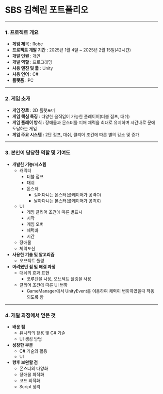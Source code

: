 
# SBS 김혜린 포트폴리오

---
### 1. 프로젝트 개요
+ **게임 제목** : Robe
+ **프로젝트 개발 기간** : 2025년 1월 4일 ~ 2025년 2월 15일(42시간)
+ **개발 인원** : 개인
+ **개발 역할** : 프로그래밍
+ **사용 엔진 및 툴** : Unity
+ **사용 언어** : C#
+ **플랫폼** : PC
---
### 2. 게임 소개
+ **게임 장르** : 2D 플랫포머
+ **게임 핵심 특징** : 다양한 움직임이 가능한 플레이어(더블 점프, 대쉬)
+ **게임 플레이 방식** : 장애물과 몬스터를 피해 체력을 최대로 유지하며 시간내로 문에 도달하는 게임
+ **게임 주요 시스템** : 2단 점프, 대쉬, 클리어 조건에 따른 별의 감소 및 증가
---
### 3. 본인이 담당한 역할 및 기여도
+ **개발한 기능/시스템**
	+ 캐릭터
		+ 더블 점프
		+ 대쉬
		+ 몬스터
			+ 걸어다니는 몬스터(플레이어가 공격O)
			+ 날아다니는 몬스터(플레이어가 공격X)
	+ UI
		+ 게임 클리어 조건에 따른 별표시
		+ 시작
		+ 게임 오버
		+ 체력바
		+ 시간
	+ 장애물
	+ 체력포션
+ **사용한 기술 및 알고리즘**
	+ 오브젝트 풀링
+ **어려웠던 점 및 해결 과정**
	+ 대쉬의 효과 표현
		+ 코루틴을 사용, 오브젝트 풀링을 사용
	+ 클리어 조건에 따른 UI 변화
		+ GameManager에서 UnityEvent를 이용하여 체력이 변화하였을때 작동되도록 함
---
### 4. 개발 과정에서 얻은 것
+ **배운 점**
	+ 유니티의 활용 및 C# 기술
	+ UI 생성 방법
+ **성장한 부분**
	+ C# 기술의 활용
	+ UI
+ **향후 보완할 점**
	+ 몬스터의 다양화
	+ 장애물 최적화
	+ 코드 최적화
	+ Script 정리
